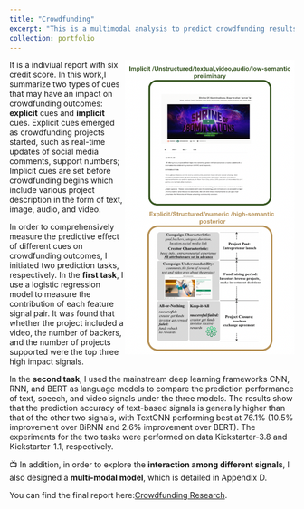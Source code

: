 ```yaml
---
title: "Crowdfunding"
excerpt: "This is a multimodal analysis to predict crowdfunding results.<br/><img src='/images/crowdfunding.png'>"
collection: portfolio
---
```


<!--hi world-->


<img src='/images/crowdfundchart.png' align="right" width="300px">

It is a indiviual report with six credit score. In this work,I summarize two types of cues that may have an impact on crowdfunding outcomes: **explicit** cues and **implicit** cues. Explicit cues emerged as crowdfunding projects started, such as real-time updates of social media comments, support numbers; Implicit cues are set before crowdfunding begins which include various project description in the form of text, image, audio, and video.  

In order to comprehensively measure the predictive effect of different cues on crowdfunding outcomes, I initiated two prediction tasks, respectively. In the **first task**, I use a logistic regression model to measure the contribution of each feature signal pair. It was found that whether the project included a video, the number of backers, and the number of projects supported were the top three high impact signals. 

In the **second task**, I used the mainstream deep learning frameworks CNN, RNN, and BERT as language models to compare the prediction performance of text, speech, and video signals under the three models. The results show that the prediction accuracy of text-based signals is generally higher than that of the other two signals, with TextCNN performing best at 76.1% (10.5% improvement over BiRNN and 2.6% improvement over BERT). The experiments for the two tasks were performed on data Kickstarter-3.8 and Kickstarter-1.1, respectively. 

📺 In addition, in order to explore the **interaction among different signals**, I also designed a **multi-modal model**, which is detailed in Appendix D.

You can find the final report here:[Crowdfunding Research](https://zjzhang1999.github.io/assets/Master_IS6912.pdf).



